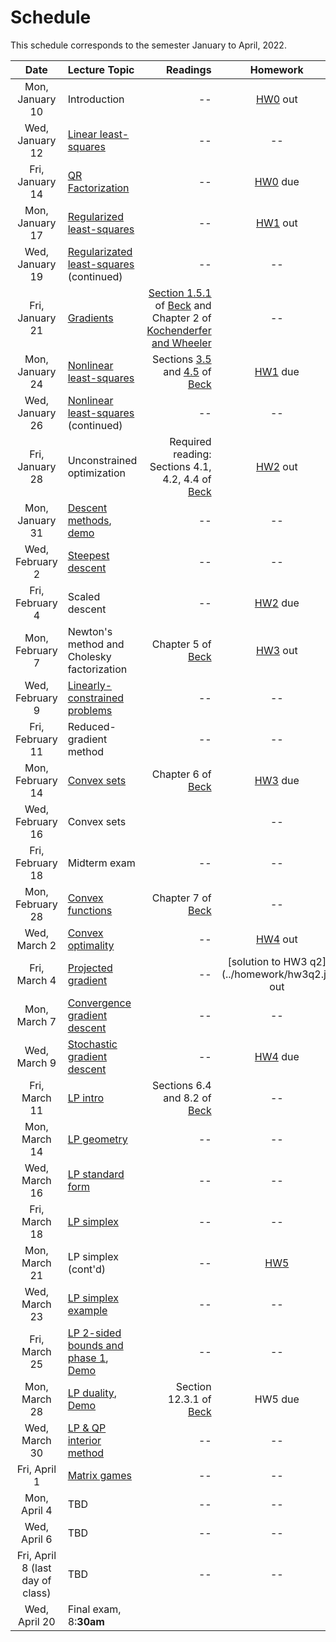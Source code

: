 [BeckLink]: https://epubs.siam.org/doi/book/10.1137/1.9781611973655
[KochenderferLink]: https://algorithmsbook.com/optimization/files/optimization.pdf

# Schedule

This schedule corresponds to the semester January to April, 2022.

| Date     | Lecture Topic | Readings  | Homework |
| :---:    |    :----   | ---: | :---: |
| Mon, January 10 | Introduction       | --  | [HW0](../homework/hw0) out |
| Wed, January 12 | [Linear least-squares](least-squares)   |    --   | -- |
| Fri, January 14 | [QR Factorization](qr-factorization) | -- | [HW0](../homework/hw0) due |
| Mon, January 17 | [Regularized least-squares](regularized-least-squares) | -- | [HW1](../homework/hw1) out|
| Wed, January 19 | [Regularizated least-squares](regularized-least-squares) (continued) | -- | -- | 
| Fri, January 21 | [Gradients](gradients) | [Section 1.5.1](https://doi.org/10.1137/1.9781611973655.ch3) of [Beck][BeckLink] and Chapter 2 of [Kochenderfer and Wheeler][KochenderferLink] | -- |
| Mon, January 24 | [Nonlinear least-squares](nonlinear-least-squares) | Sections [3.5](https://doi.org/10.1137/1.9781611973655.ch3) and [4.5](https://epubs.siam.org/doi/abs/10.1137/1.9781611973655.ch4) of [Beck][BeckLink] | [HW1](../homework/hw1) due |
| Wed, January 26 | [Nonlinear least-squares](nonlinear-least-squares) (continued) | -- | -- |
| Fri, January 28 | Unconstrained optimization | Required reading: Sections 4.1, 4.2, 4.4 of [Beck][BeckLink] | [HW2](../homework/hw2) out | 
| Mon, January 31 | [Descent methods](/notes/gradient-descent.pdf), [demo](/notes/gradient-descent) | -- | -- |
| Wed, February 2 | [Steepest descent](/notes/scaled-and-newton-descent.pdf) | -- | -- |
| Fri, February 4 | Scaled descent | -- | [HW2](../homework/hw2) due |
| Mon, February 7 | Newton's method and Cholesky factorization | Chapter 5 of [Beck][BeckLink] | [HW3](../homework/hw3) out |
| Wed, February 9 | [Linearly-constrained problems](/notes/linear-constraints.pdf) | -- | -- | 
| Fri, February 11 | Reduced-gradient method | -- | -- |
| Mon, February 14 | [Convex sets](/notes/convex-sets.pdf) |  Chapter 6 of [Beck][BeckLink]| [HW3](../homework/hw3) due |
| Wed, February 16 | Convex sets |  | -- |
| Fri, February 18 | Midterm exam | -- | -- |
| Mon, February 28 | [Convex functions](/notes/convex-functions.pdf) | Chapter 7 of [Beck][BeckLink] | -- |
| Wed, March 2 | [Convex optimality](/notes/normal-cone-optimality.pdf) | -- | [HW4](../homework/hw4.pdf) out |
| Fri, March 4 | [Projected gradient](/notes/projection.pdf) | -- | [solution to HW3 q2] (../homework/hw3q2.jl) out |
| Mon, March 7 | [Convergence gradient descent](/notes/convergence-gradient-descent.pdf) | -- | -- |
| Wed, March 9 | [Stochastic gradient descent](/notes/stochastic-gradient-descent.pdf) | -- | [HW4](../homework/hw4.pdf) due |
| Fri, March 11 | [LP intro](/notes/lin-prog-apps.pdf) | Sections 6.4 and 8.2 of [Beck][BeckLink] | -- |
| Mon, March 14 | [LP geometry](/notes/lp-geometry.pdf) |-- | -- |
| Wed, March 16 | [LP standard form](/notes/lp-standard-form.pdf) | -- | -- |
| Fri, March 18 | [LP simplex](lp-simplex.pdf) | -- | -- |
| Mon, March 21 | LP simplex (cont'd) | -- | [HW5](../homework/hw5.pdf) |
| Wed, March 23 | [LP simplex example](/notes/lp-simplex-example.pdf) | -- | -- |
| Fri, March 25 | [LP 2-sided bounds and phase 1](/notes/lp-simplex-bnds-2phase.pdf), [Demo](/notes/lp-jump) | -- | -- |
| Mon, March 28 | [LP duality](/notes/lp-duality.pdf), [Demo](/notes/lp-duality) | Section 12.3.1 of [Beck][BeckLink] | HW5 due |
| Wed, March 30 | [LP & QP interior method](lp-qp-barrier.pdf) | -- | -- |
| Fri, April 1 | [Matrix games](/notes/lp-games.pdf) | -- | -- | 
| Mon, April 4 | TBD | -- | -- |
| Wed, April 6 | TBD | -- | -- |
| Fri, April 8 (last day of class) | TBD | -- | -- |
| Wed, April 20| Final exam, 8:**30am** | | |

